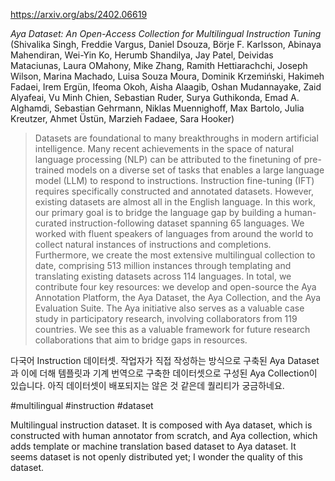 https://arxiv.org/abs/2402.06619

*Aya Dataset: An Open-Access Collection for Multilingual Instruction Tuning* (Shivalika Singh, Freddie Vargus, Daniel Dsouza, Börje F. Karlsson, Abinaya Mahendiran, Wei-Yin Ko, Herumb Shandilya, Jay Patel, Deividas Mataciunas, Laura OMahony, Mike Zhang, Ramith Hettiarachchi, Joseph Wilson, Marina Machado, Luisa Souza Moura, Dominik Krzemiński, Hakimeh Fadaei, Irem Ergün, Ifeoma Okoh, Aisha Alaagib, Oshan Mudannayake, Zaid Alyafeai, Vu Minh Chien, Sebastian Ruder, Surya Guthikonda, Emad A. Alghamdi, Sebastian Gehrmann, Niklas Muennighoff, Max Bartolo, Julia Kreutzer, Ahmet Üstün, Marzieh Fadaee, Sara Hooker)

> Datasets are foundational to many breakthroughs in modern artificial intelligence. Many recent achievements in the space of natural language processing (NLP) can be attributed to the finetuning of pre-trained models on a diverse set of tasks that enables a large language model (LLM) to respond to instructions. Instruction fine-tuning (IFT) requires specifically constructed and annotated datasets. However, existing datasets are almost all in the English language. In this work, our primary goal is to bridge the language gap by building a human-curated instruction-following dataset spanning 65 languages. We worked with fluent speakers of languages from around the world to collect natural instances of instructions and completions. Furthermore, we create the most extensive multilingual collection to date, comprising 513 million instances through templating and translating existing datasets across 114 languages. In total, we contribute four key resources: we develop and open-source the Aya Annotation Platform, the Aya Dataset, the Aya Collection, and the Aya Evaluation Suite. The Aya initiative also serves as a valuable case study in participatory research, involving collaborators from 119 countries. We see this as a valuable framework for future research collaborations that aim to bridge gaps in resources.

다국어 Instruction 데이터셋. 작업자가 직접 작성하는 방식으로 구축된 Aya Dataset과 이에 더해 템플릿과 기계 번역으로 구축한 데이터셋으로 구성된 Aya Collection이 있습니다. 아직 데이터셋이 배포되지는 않은 것 같은데 퀄리티가 궁금하네요.

#multilingual #instruction #dataset 

Multilingual instruction dataset. It is composed with Aya dataset, which is constructed with human annotator from scratch, and Aya collection, which adds template or machine translation based dataset to Aya dataset. It seems dataset is not openly distributed yet; I wonder the quality of this dataset.